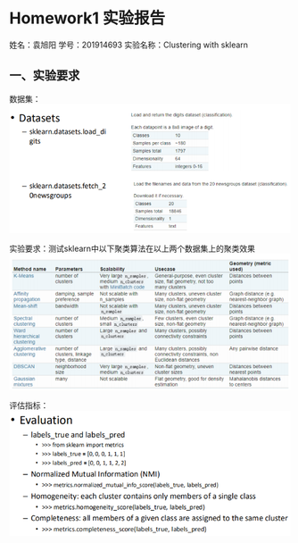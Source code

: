 # Homework1 实验报告
姓名：袁旭阳      学号：201914693
  实验名称：Clustering with sklearn

## 一、实验要求
数据集：
![Image text](https://raw.githubusercontent.com/YXuyang/DataMining/master/clustering/img-folder/datas.png)

实验要求：测试sklearn中以下聚类算法在以上两个数据集上的聚类效果
![Image text](https://raw.githubusercontent.com/YXuyang/DataMining/master/clustering/img-folder/clustermethod.png)

评估指标：
![Image text](https://raw.githubusercontent.com/YXuyang/DataMining/master/clustering/img-folder/evaluation.png)

